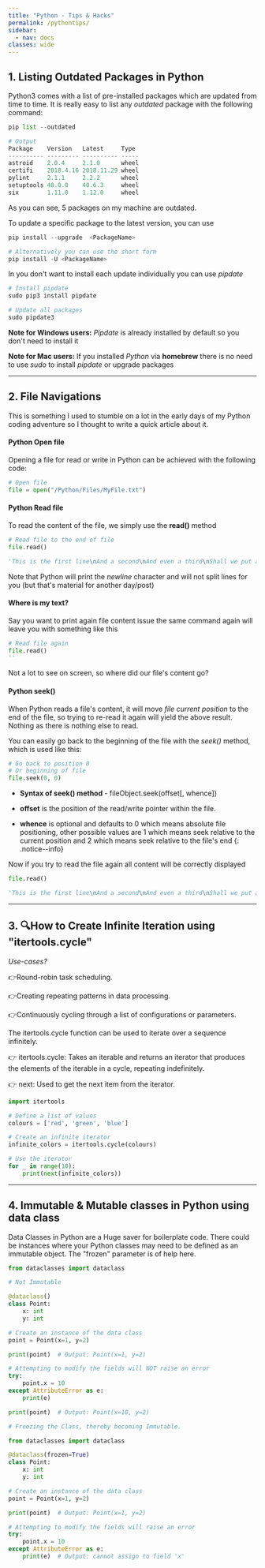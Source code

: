 ```yaml
---
title: "Python - Tips & Hacks"
permalink: /pythontips/
sidebar:
  - nav: docs
classes: wide
---
```


## 1. Listing Outdated Packages in Python 

Python3 comes with a list of pre-installed packages which are updated from time to time. It is really easy to list any *outdated* package with the following command:

```python
pip list --outdated

# Output
Package    Version   Latest     Type
---------- --------- ---------- -----
astroid    2.0.4     2.1.0      wheel
certifi    2018.4.16 2018.11.29 wheel
pylint     2.1.1     2.2.2      wheel
setuptools 40.0.0    40.6.3     wheel
six        1.11.0    1.12.0     wheel
```

As you can see, 5 packages on my machine are outdated.

To update a specific package to the latest version, you can use

```python
pip install --upgrade  <PackageName>

# Alternatively you can use the short form
pip install -U <PackageName>
```

In you don't want to install each update individually you can use *pipdate*

```python
# Install pipdate
sudo pip3 install pipdate

# Update all packages
sudo pipdate3
```

**Note for Windows users:** *Pipdate* is already installed by default so you don't need to install it

**Note for Mac users:** If you installed *Python* via **homebrew** there is no need to use *sudo* to install *pipdate* or upgrade packages

----------------------------------------------------------------------------------------------------------------------------

## 2. File Navigations

This is something I used to stumble on a lot in the early days of my Python coding adventure so I thought to write a quick article about it.

#### Python Open file

Opening a file for read or write in Python can be achieved with the following code:

```python
# Open file
file = open("/Python/Files/MyFile.txt")
```

#### Python Read file

To read the content of the file, we simply use the **read()** method

```python
# Read file to the end of file
file.read()

'This is the first line\nAnd a second\nAnd even a third\nShall we put a fourth?\nWhy not a fifth\nOr a sixt\n'
```

Note that Python will print the *newline* character and will not split lines for you (but that's material for another day/post)

#### Where is my text?

Say you want to print again file content issue the same command again will leave you with something like this

```python
# Read file again
file.read()
''
```

Not a lot to see on screen, so where did our file's content go?

#### Python seek()

When Python reads a file's content, it will move *file current position* to the end of the file, so trying to re-read it again will yield the above result. Nothing as there is nothing else to read.

You can easily go back to the beginning of the file with the *seek()* method, which is used like this:

```python
# Go back to position 0
# Or beginning of file
file.seek(0, 0)
```

* **Syntax of seek() method** - fileObject.seek(offset[, whence])

* **offset** is the position of the read/write pointer within the file.

* **whence** is optional and defaults to 0 which means absolute file positioning, other possible values are 1 which means seek relative to the current position and 2 which means seek relative to the file's end
{: .notice--info}

Now if you try to read the file again all content will be correctly displayed

```python
file.read()

'This is the first line\nAnd a second\nAnd even a third\nShall we put a fourth?\nWhy not a fifth\nOr a sixt\n'
```
----------------------------------------------------------------------------------------------------------------------------

## 3. 🔍How to Create Infinite Iteration using "itertools.cycle"

*Use-cases?*

👉Round-robin task scheduling.

👉Creating repeating patterns in data processing.

👉Continuously cycling through a list of configurations or parameters.

The itertools.cycle function can be used to iterate over a sequence infinitely.

👉 itertools.cycle: Takes an iterable and returns an iterator that produces the elements of the iterable in a cycle, repeating indefinitely.

👉 next: Used to get the next item from the iterator.

```python
import itertools

# Define a list of values
colours = ['red', 'green', 'blue']

# Create an infinite iterator
infinite_colors = itertools.cycle(colours)

# Use the iterator
for _ in range(10):
    print(next(infinite_colors))
```
----------------------------------------------------------------------------------------------------------------------------

## 4. Immutable & Mutable classes in Python using data class

Data Classes in Python are a Huge saver for boilerplate code. There could be instances where your Python classes may need to be defined as an immutable object. The "frozen" parameter is of help here. 

```python
from dataclasses import dataclass

# Not Immutable 

@dataclass()
class Point:
    x: int
    y: int

# Create an instance of the data class
point = Point(x=1, y=2)

print(point)  # Output: Point(x=1, y=2)

# Attempting to modify the fields will NOT raise an error
try:
    point.x = 10
except AttributeError as e:
    print(e) 

print(point)  # Output: Point(x=10, y=2)
```

```python
# Freezing the Class, thereby becoming Immutable.

from dataclasses import dataclass

@dataclass(frozen=True)
class Point:
    x: int
    y: int

# Create an instance of the data class
point = Point(x=1, y=2)

print(point)  # Output: Point(x=1, y=2)

# Attempting to modify the fields will raise an error
try:
    point.x = 10
except AttributeError as e:
    print(e)  # Output: cannot assign to field 'x'
```
